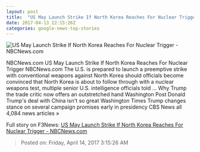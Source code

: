```yaml
---
layout: post
title:  "US May Launch Strike If North Korea Reaches For Nuclear Trigger - NBCNews.com"
date: 2017-04-13 22:15:26Z
categories: google-news-top-stories
---
```


![US May Launch Strike If North Korea Reaches For Nuclear Trigger - NBCNews.com](https://media4.s-nbcnews.com/j/newscms/2017_15/1964521/170413-kim-jong-un-mn-1946_83b54411ce69ff5859d85362be3bf1e7.nbcnews-fp-1200-800.jpg)

NBCNews.com US May Launch Strike If North Korea Reaches For Nuclear Trigger NBCNews.com The U.S. is prepared to launch a preemptive strike with conventional weapons against North Korea should officials become convinced that North Korea is about to follow through with a nuclear weapons test, multiple senior U.S. intelligence officials told ... Why Trump the trade critic now offers an outstretched hand Washington Post Donald Trump's deal with China isn't so great Washington Times Trump changes stance on several campaign promises early in presidency CBS News all 4,084 news articles »


Full story on F3News: [US May Launch Strike If North Korea Reaches For Nuclear Trigger - NBCNews.com](http://www.f3nws.com/n/nnXVGH)

> Posted on: Friday, April 14, 2017 3:15:26 AM
